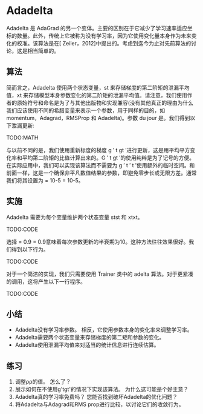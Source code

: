 

<!--
 * @version:
 * @Author:  StevenJokes https://github.com/StevenJokes
 * @Date: 2020-07-14 20:42:45
 * @LastEditors:  StevenJokes https://github.com/StevenJokes
 * @LastEditTime: 2020-07-14 20:47:34
 * @Description:
 * @TODO::
 * @Reference:http://preview.d2l.ai/d2l-en/master/chapter_optimization/adadelta.html
 * https://zh.d2l.ai/chapter_optimization/adadelta.html
-->

# Adadelta

Adadelta 是 AdaGrad 的另一个变体。主要的区别在于它减少了学习速率适应坐标的数量。此外，传统上它被称为没有学习率，因为它使用变化量本身作为未来变化的校准。该算法是在[ Zeiler，2012]中提出的。考虑到迄今为止对先前算法的讨论，这是相当简单的。

## 算法

简而言之，Adadelta 使用两个状态变量，st 来存储梯度的第二阶矩的泄漏平均值，xt 来存储模型本身参数变化的第二阶矩的泄漏平均值。请注意，我们使用作者的原始符号和命名是为了与其他出版物和实现兼容(没有其他真正的理由为什么我们应该使用不同的希腊变量来表示一个参数，用于同样的目的，如 momentum，Adagrad，RMSProp 和 Adadelta)。参数 du jour 是。我们得到以下泄漏更新:

TODO:MATH

与以前不同的是，我们使用重新标度的梯度 g ′ t gt ′进行更新，这是用平均平方变化率和平均第二阶矩的比值计算出来的。G ′ t gt ′的使用纯粹是为了记号的方便。在实际应用中，我们可以实现该算法而不需要为 g ′ t ′ t ′使用额外的临时空间。和前面一样，这是一个确保非平凡数值结果的参数，即避免零步长或无限方差。通常我们将其设置为 = 10-5 = 10-5。

## 实施

Adadelta 需要为每个变量维护两个状态变量 stst 和 xtxt。

TODO:CODE

选择 = 0.9 = 0.9意味着每次参数更新的半衰期为10。这种方法往往效果很好。我们得到以下行为。

TODO:CODE

对于一个简洁的实现，我们只需要使用 Trainer 类中的 adelta 算法。对于更紧凑的调用，这将产生以下一行程序。

TODO:CODE

## 小结

* Adadelta没有学习率参数。 相反，它使用参数本身的变化率来调整学习率。
* Adadelta需要两个状态变量来存储梯度的第二矩和参数的变化。
* Adadelta使用泄漏平均值来对适当的统计信息进行连续估算。

## 练习

1. 调整ρρ的值。 怎么了？
1. 展示如何在不使用g'tgt'的情况下实现该算法。 为什么这可能是个好主意？
1. Adadelta真的学习率免费吗？ 您能否找到破坏Adadelta的优化问题？
1. 将Adadelta与Adagrad和RMS prop进行比较，以讨论它们的收敛行为。
